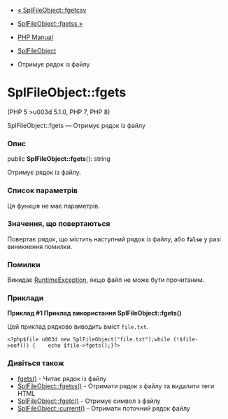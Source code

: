 - [« SplFileObject::fgetcsv](splfileobject.fgetcsv.md)
- [SplFileObject::fgetss »](splfileobject.fgetss.md)

- [PHP Manual](index.md)
- [SplFileObject](class.splfileobject.md)
- Отримує рядок із файлу

# SplFileObject::fgets

(PHP 5 \>u003d 5.1.0, PHP 7, PHP 8)

SplFileObject::fgets — Отримує рядок із файлу

### Опис

public **SplFileObject::fgets**(): string

Отримує рядок із файлу.

### Список параметрів

Ця функція не має параметрів.

### Значення, що повертаються

Повертає рядок, що містить наступний рядок із файлу, або **`false`**
у разі виникнення помилки.

### Помилки

Викидає [RuntimeException](class.runtimeexception.md), якщо файл
не може бути прочитаним.

### Приклади

**Приклад #1 Приклад використання **SplFileObject::fgets()****

Цей приклад рядково виводить вміст `file.txt`.

` <?php$file u003d new SplFileObject("file.txt");while (!$file->eof()) {    echo $file->fgets();}?> `

### Дивіться також

- [fgets()](function.fgets.md) - Читає рядок із файлу
- [SplFileObject::fgetss()](splfileobject.fgetss.md) - Отримати
рядок з файлу та видалити теги HTML
- [SplFileObject::fgetc()](splfileobject.fgetc.md) - Отримує символ
з файлу
- [SplFileObject::current()](splfileobject.current.md) - Отримати
поточний рядок файлу
